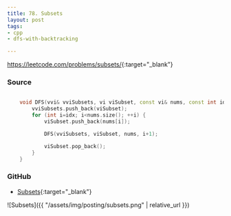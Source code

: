 ```yaml
---
title: 78. Subsets
layout: post
tags:
- cpp
- dfs-with-backtracking

---
```


<https://leetcode.com/problems/subsets/>{:target="_blank"}

### Source

```cpp

    void DFS(vvi& vviSubsets, vi viSubset, const vi& nums, const int idx) {
        vviSubsets.push_back(viSubset);
        for (int i=idx; i<nums.size(); ++i) {
            viSubset.push_back(nums[i]);

            DFS(vviSubsets, viSubset, nums, i+1);

            viSubset.pop_back();
        }
    }

```

### GitHub

- [Subsets](<https://github.com/coolwindjo/algoguru/tree/master/_posts/Done/Subsets>){:target="_blank"}

![Subsets]({{ "/assets/img/posting/subsets.png" | relative_url }})
